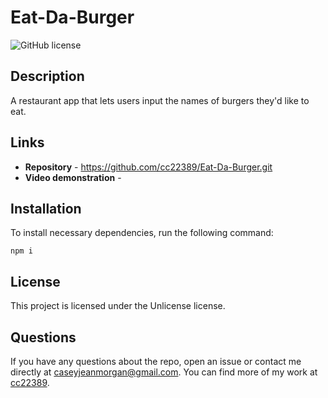 # Eat-Da-Burger
![GitHub license](https://img.shields.io/badge/license-Unlicense-blue.svg)

## Description
A restaurant app that lets users input the names of burgers they'd like to eat. 

## Links
* **Repository** - https://github.com/cc22389/Eat-Da-Burger.git
* **Video demonstration** - 

## Installation

To install necessary dependencies, run the following command:

```
npm i
```

## License

This project is licensed under the Unlicense license.

## Questions

If you have any questions about the repo, open an issue or contact me directly at caseyjeanmorgan@gmail.com. You can find more of my work at [cc22389](https://github.com/cc22389/).


